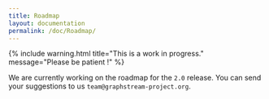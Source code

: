```yaml
---
title: Roadmap
layout: documentation
permalink: /doc/Roadmap/
---
```


{% include warning.html title="This is a work in progress." message="Please be patient !" %}

We are currently working on the roadmap for the ``2.0`` release.
You can send your suggestions to us ``team@graphstream-project.org``.

